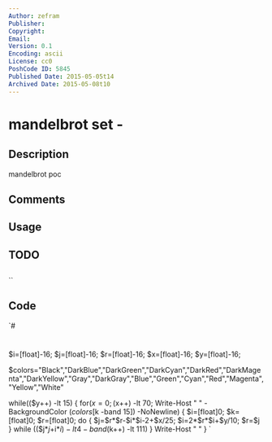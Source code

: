 ```yaml
---
Author: zefram
Publisher: 
Copyright: 
Email: 
Version: 0.1
Encoding: ascii
License: cc0
PoshCode ID: 5845
Published Date: 2015-05-05t14
Archived Date: 2015-05-08t10
---
```


# mandelbrot set - 

## Description

mandelbrot poc

## Comments



## Usage



## TODO



## 

``

## Code

`#
 #
 $i=[float]-16;
 $j=[float]-16;
 $r=[float]-16;
 $x=[float]-16;
 $y=[float]-16;
 
 $colors="Black","DarkBlue","DarkGreen","DarkCyan","DarkRed","DarkMagenta","DarkYellow","Gray","DarkGray","Blue","Green","Cyan","Red","Magenta","Yellow","White" 
 
 while(($y++) -lt 15) 
 { 
     for($x=0; ($x++) -lt 70; Write-Host " " -BackgroundColor ($colors[$k -band 15]) -NoNewline) 
 		{ 
 			$i=[float]0;
 			$k=[float]0;
 			$r=[float]0; 
 	        do
 			{
 				$j=$r*$r-$i*$i-2+$x/25; $i=2*$r*$i+$y/10; $r=$j
 			}
 	        while (($j*$j+$i*$i) -lt 4 -band ($k++) -lt 111) 
 	    } 
     Write-Host " "
 }
`

